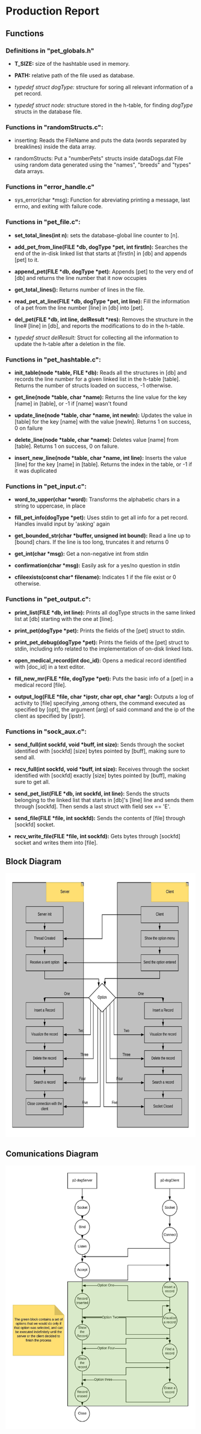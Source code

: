 # Production Report

## Functions

### Definitions in "pet_globals.h"

- **T_SIZE:** size of the hashtable used in memory.

- **PATH:** relative path of the file used as database.

- *typedef struct dogType:* structure for soring all relevant information of a pet record.

- *typedef struct node:* structure stored in the h-table, for finding *dogType* structs in the database file.

### Functions in "randomStructs.c":

- inserting:  Reads the FileName and puts the data (words separated by breaklines) inside the data array.

- randomStructs: Put a "numberPets" structs inside dataDogs.dat File using random data generated using the "names", "breeds" and "types" data arrays.

### Functions in "error_handle.c"

- sys_error(char \*msg): Function for abreviating printing a message, last errno, and exiting with failure code.

### Functions in "pet_file.c":

- **set_total_lines(int n):** sets the database-global line counter to [n].

- **add_pet_from_line(FILE \*db, dogType \*pet, int firstln):** Searches the end of the in-disk linked list that starts at [firstln] in [db] and appends [pet] to it.

- **append_pet(FILE \*db, dogType \*pet):** Appends [pet] to the very end of [db] and returns the line number that it now occupies

- **get_total_lines():** Returns number of lines in the file.

- **read_pet_at_line(FILE \*db, dogType \*pet, int line):** Fill the information of a pet from the line number [line] in [db] into [pet].

- **del_pet(FILE \*db, int line, delResult \*res):** Removes the structure in the line# [line] in [db], and reports the modifications to do in the h-table.

- *typedef struct delResult:* Struct for collecting all the information to update the h-table after a deletion in the file.


### Functions in "pet_hashtable.c":


- **init_table(node \*table, FILE \*db):** Reads all the structures in [db] and records the line number for a given linked list in the h-table [table]. Returns the number of structs loaded on success, -1 otherwise.

- **get_line(node \*table, char \*name):** Returns the line value for the key [name] in [table], or -1 if [name] wasn't found

- **update_line(node \*table, char \*name, int newln):** Updates the value in [table] for the key [name] with the value [newln]. Returns 1 on success, 0 on failure

- **delete_line(node \*table, char \*name):** Deletes value [name] from [table]. Returns 1 on success, 0 on failure.

- **insert_new_line(node \*table, char \*name, int line):** Inserts the value [line] for the key [name] in [table]. Returns the index in the table, or -1 if it was duplicated

### Functions in "pet_input.c":

- **word_to_upper(char \*word):** Transforms the alphabetic chars in a string to uppercase, in place

- **fill_pet_info(dogType \*pet):** Uses stdin to get all info for a pet record. Handles invalid input by 'asking' again

- **get_bounded_str(char \*buffer, unsigned int bound):** Read a line up to [bound] chars. If the line is too long, truncates it and returns 0

- **get_int(char \*msg):** Get a non-negative int from stdin

- **confirmation(char \*msg):** Easily ask for a yes/no question in stdin

- **cfileexists(const char\* filename):** Indicates 1 if the file exist or 0 otherwise.


### Functions in "pet_output.c":


- **print_list(FILE \*db, int line):** Prints all dogType structs in the same linked list at [db] starting with the one at [line].

- **print_pet(dogType \*pet):** Prints the fields of the [pet] struct to stdin.

- **print_pet_debug(dogType \*pet):** Prints the fields of the [pet] struct to stdin, including info related to the implementation of on-disk linked lists.

- **open_medical_record(int doc_id):** Opens a medical record identified with [doc_id] in a text editor.

- **fill_new_mr(FILE \*file, dogType \*pet):** Puts the basic info of a [pet] in a medical record [file].

- **output_log(FILE \*file, char \*ipstr, char opt, char \*arg):** Outputs a log of activity to [file] specifying ,among others, the command executed as specified by [opt], the argument [arg] of said command and the ip of the client as specified by [ipstr].

### Functions in "sock_aux.c":


- **send_full(int sockfd, void \*buff, int size):** Sends through the socket identified with [sockfd] [size] bytes pointed by [buff], making sure to send all.

- **recv_full(int sockfd, void \*buff, int size):** Receives through the socket identified with [sockfd] exactly [size] bytes pointed by [buff], making sure to get all.

- **send_pet_list(FILE \*db, int sockfd, int line):** Sends the structs belonging to the linked list that starts in [db]'s [line] line and sends them through [sockfd]. Then sends a last struct with field sex == 'E'.

- **send_file(FILE \*file, int sockfd):** Sends the contents of [file] through [sockfd] socket.

- **recv_write_file(FILE \*file, int sockfd):** Gets bytes through [sockfd] socket and writes them into [file].

## Block Diagram

<img src="./blockdiagram.jpg" width="688" height="700" />

## Comunications Diagram

<img src="./comsdiagram.jpg" width="688" height="700" />
